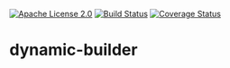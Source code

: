 [![Apache License 2.0](https://img.shields.io/:license-Apache%20License%202.0-blue.svg?style=plastic)](https://github.com/Singleton06/dynamic-builder/blob/master/LICENSE)
[![Build Status](https://travis-ci.org/dynamic-builder/dynamic-builder.svg?branch=master)](https://travis-ci.org/dynamic-builder/dynamic-builder)
[![Coverage Status](https://coveralls.io/repos/github/dynamic-builder/dynamic-builder/badge.svg?branch=master)](https://coveralls.io/github/dynamic-builder/dynamic-builder?branch=master)

# dynamic-builder
